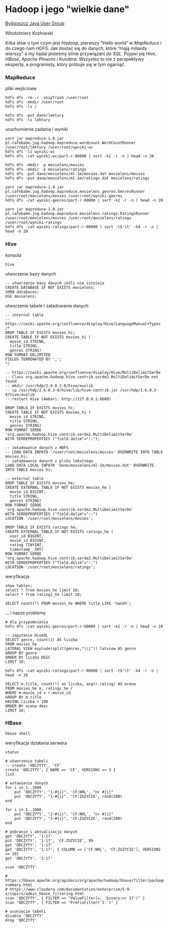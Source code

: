 Hadoop i jego "wielkie dane"
===
[Bydgoszcz Java User Group](http://bydgoszcz.jug.pl/)

Włodzimierz Kozłowski

Kilka słów o tym czym jest *Hadoop*, pierwszy “Hello world” w *MapReduce* i do czego nam *HDFS*. Jak dostać się do danych, które “mają miliardy wierszy” a my nadal jesteśmy silnie przywiązani do *SQL*. Pojawi się *Hive*, *HBase*, *Apache Phoenix* i *Kundera*. Wszystko to nie z perspektywy eksperta, a programisty, który próbuje się w tym ogarnąć.

### MapReduce

pliki wejściowe 
```
hdfs dfs -rm -r -skipTrash /user/root
hdfs dfs -mkdir /user/root
hdfs dfs -ls /

hdfs dfs -put dane/lektury
hdfs dfs -ls lektury
```
uruchomienie zadania i wyniki
```
yarn jar mapreduce-1.0.jar pl.cafebabe.jug.hadoop.mapreduce.wordcount.WordCountRunner /user/root/lektury /user/root/wyniki-wc
hdfs dfs -ls wyniki-wc
hdfs dfs -cat wyniki-wc/part-r-00000 | sort -k2 -r -n | head -n 20
```

```
hdfs dfs -mkdir -p movielens/movies
hdfs dfs -mkdir -p movielens/ratings
hdfs dfs -put dane/movielens/ml-1m/movies.dat movielens/movies
hdfs dfs -put dane/movielens/ml-1m/ratings.dat movielens/ratings

yarn jar mapreduce-1.0.jar pl.cafebabe.jug.hadoop.mapreduce.movielens.genres.GenresRunner /user/root/movielens/movies /user/root/wyniki-genres
hdfs dfs -cat wyniki-genres/part-r-00000 | sort -k2 -r -n | head -n 20

yarn jar mapreduce-1.0.jar pl.cafebabe.jug.hadoop.mapreduce.movielens.ratings.RatingsRunner /user/root/movielens/movies /user/root/movielens/ratings /user/root/wyniki-ratings
hdfs dfs -cat wyniki-ratings/part-r-00000 | sort -t$'\t' -k4 -r -n | head -n 20
```

### Hive

konsola

```
hive
```

utworzenie bazy danych

```
-- utworzenie bazy danych jeśli nie istnieje
CREATE DATABASE IF NOT EXISTS movielens;
SHOW databases;
USE movielens;
```

utworzenie tabele i załadowanie danych

```
-- internal table
-- https://cwiki.apache.org/confluence/display/Hive/LanguageManual+Types
/*
DROP TABLE IF EXISTS movies_hi;
CREATE TABLE IF NOT EXISTS movies_hi (
  movie_id STRING,
  title STRING,
  genres STRING)
ROW FORMAT DELIMITED
FIELDS TERMINATED BY ',';
*/

-- https://cwiki.apache.org/confluence/display/Hive/MultiDelimitSerDe
-- Class org.apache.hadoop.hive.contrib.serde2.MultiDelimitSerDe not found
-- mkdir /usr/hdp/2.6.0.3-8/hive/auxlib
-- cp /usr/hdp/2.6.0.3-8/hive/lib/hive-contrib.jar /usr/hdp/2.6.0.3-8/hive/auxlib
-- restart Hive (Ambari: http://127.0.0.1:8080)

DROP TABLE IF EXISTS movies_hi;
CREATE TABLE IF NOT EXISTS movies_hi (
  movie_id STRING,
  title STRING,
  genres STRING)
ROW FORMAT SERDE 'org.apache.hadoop.hive.contrib.serde2.MultiDelimitSerDe'
WITH SERDEPROPERTIES ("field.delim"="::");

-- załadowanie danych z HDFS
-- LOAD DATA INPATH '/user/root/movielens/movies' OVERWRITE INTO TABLE movies_hi;
-- załadowanie danych z pliku lokalnego
LOAD DATA LOCAL INPATH 'dane/movielens/ml-1m/movies.dat' OVERWRITE INTO TABLE movies_hi;

-- external table
DROP TABLE IF EXISTS movies_he;
CREATE EXTERNAL TABLE IF NOT EXISTS movies_he (
  movie_id BIGINT,
  title STRING,
  genres STRING)
ROW FORMAT SERDE 'org.apache.hadoop.hive.contrib.serde2.MultiDelimitSerDe'
WITH SERDEPROPERTIES ("field.delim"="::")
LOCATION '/user/root/movielens/movies';

DROP TABLE IF EXISTS ratings_he;
CREATE EXTERNAL TABLE IF NOT EXISTS ratings_he (
  user_id BIGINT,
  movie_id BIGINT,
  rating TINYINT,
  timestamp_ INT)
ROW FORMAT SERDE 'org.apache.hadoop.hive.contrib.serde2.MultiDelimitSerDe'
WITH SERDEPROPERTIES ("field.delim"="::")
LOCATION '/user/root/movielens/ratings';
```

weryfikacja
```
show tables;
select * from movies_he limit 10;
select * from ratings_he limit 10;

SELECT count(*) FROM movies_he WHERE title LIKE '%and%';
```

... i nasze problemy
```
# dla przypomnienia
hdfs dfs -cat wyniki-genres/part-r-00000 | sort -k2 -r -n | head -n 10
```
```
-- zapytanie HiveQL
SELECT genre, count(1) AS liczba
FROM movies_he
LATERAL VIEW explode(split(genres,"\\|")) latview AS genre
GROUP BY genre
ORDER BY liczba DESC
LIMIT 10;
```
```
hdfs dfs -cat wyniki-ratings/part-r-00000 | sort -t$'\t' -k4 -r -n | head -n 10
```
```
SELECT m.title, count(*) as liczba, avg(r.rating) AS ocena
FROM movies_he m, ratings_he r
WHERE m.movie_id = r.movie_id
GROUP BY m.title
HAVING liczba > 100
ORDER BY ocena desc
LIMIT 10;
```

### HBase

```
hbase shell
```
weryfikacja działania serwera
```
status
```
```
# utworzenie tabeli
-- create 'ODCZYTY', 'CF'
create 'ODCZYTY', { NAME => 'CF', VERSIONS => 3 }
list

# wstawienie danych
for i in 1..1000
    put 'ODCZYTY', "1-#{i}", 'CF:NRL', "nr #{i}"
    put 'ODCZYTY', "1-#{i}", 'CF:ZUZYCIE', rand(200)
end

for i in 1..1000
    put 'ODCZYTY', "2-#{i}", 'CF:NRL', "nr #{i}"
    put 'ODCZYTY', "2-#{i}", 'CF:ZUZYCIE', rand(200)
end

# pobranie i aktualizacja danych
get 'ODCZYTY', '1-17'
put 'ODCZYTY', '1-17', 'CF:ZUZYCIE', 99
get 'ODCZYTY', '1-17'
get 'ODCZYTY', '1-17', { COLUMN => ['CF:NRL', 'CF:ZUZYCIE'], VERSIONS => 10}
get 'ODCZYTY', '2-17'

scan 'ODCZYTY'

# https://hbase.apache.org/apidocs/org/apache/hadoop/hbase/filter/package-summary.html
# https://www.cloudera.com/documentation/enterprise/5-9-x/topics/admin_hbase_filtering.html
scan 'ODCZYTY', { FILTER => "ValueFilter(=, 'binary:nr 17')" }
scan 'ODCZYTY', { FILTER => "PrefixFilter('1-')" }

# usunięcie tabeli
disable 'ODCZYTY'
drop 'ODCZYTY'
```